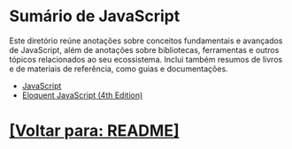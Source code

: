 # Sumário de JavaScript

Este diretório reúne anotações sobre conceitos fundamentais e avançados de JavaScript, além de anotações sobre bibliotecas, ferramentas e outros tópicos relacionados ao seu ecossistema. Inclui também resumos de livros e de materiais de referência, como guias e documentações.

- [JavaScript](./javascript.md)
- [Eloquent JavaScript (4th Edition)]()

# [[Voltar para: README]](../README.md)